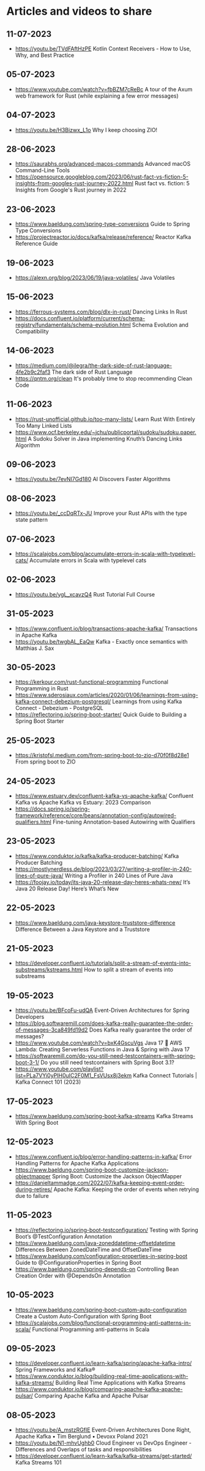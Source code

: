 # Articles and videos to share

## 11-07-2023

- https://youtu.be/TVdFAftHzPE Kotlin Context Receivers - How to Use, Why, and Best Practice

## 05-07-2023

- https://www.youtube.com/watch?v=fbBZM7cReBc A tour of the Axum web framework for Rust (while explaining a few error messages)

## 04-07-2023

- https://youtu.be/H3Bizwx_L1o Why I keep choosing ZIO!

## 28-06-2023

- https://saurabhs.org/advanced-macos-commands Advanced macOS Command-Line Tools
- https://opensource.googleblog.com/2023/06/rust-fact-vs-fiction-5-insights-from-googles-rust-journey-2022.html Rust fact vs. fiction: 5 Insights from Google's Rust journey in 2022

## 23-06-2023

- https://www.baeldung.com/spring-type-conversions Guide to Spring Type Conversions
- https://projectreactor.io/docs/kafka/release/reference/ Reactor Kafka Reference Guide

## 19-06-2023

- https://alexn.org/blog/2023/06/19/java-volatiles/ Java Volatiles

## 15-06-2023

- https://ferrous-systems.com/blog/dlx-in-rust/ Dancing Links In Rust
- https://docs.confluent.io/platform/current/schema-registry/fundamentals/schema-evolution.html Schema Evolution and Compatibility

## 14-06-2023

- https://medium.com/@ilegra/the-dark-side-of-rust-language-4fe2b9c2faf3 The dark side of Rust Language
- https://qntm.org/clean It's probably time to stop recommending Clean Code

## 11-06-2023

- https://rust-unofficial.github.io/too-many-lists/ Learn Rust With Entirely Too Many Linked Lists
- https://www.ocf.berkeley.edu/~jchu/publicportal/sudoku/sudoku.paper.html A Sudoku Solver in Java implementing Knuth’s Dancing Links Algorithm

## 09-06-2023

- https://youtu.be/7evNI7Gd180 AI Discovers Faster Algorithms

## 08-06-2023

- https://youtu.be/_ccDqRTx-JU Improve your Rust APIs with the type state pattern

## 07-06-2023

- https://scalajobs.com/blog/accumulate-errors-in-scala-with-typelevel-cats/ Accumulate errors in Scala with typelevel cats

## 02-06-2023

- https://youtu.be/ygL_xcavzQ4 Rust Tutorial Full Course

## 31-05-2023

- https://www.confluent.io/blog/transactions-apache-kafka/ Transactions in Apache Kafka
- https://youtu.be/twgbAL_EaQw Kafka - Exactly once semantics with Matthias J. Sax

## 30-05-2023

- https://kerkour.com/rust-functional-programming Functional Programming in Rust
- https://www.sderosiaux.com/articles/2020/01/06/learnings-from-using-kafka-connect-debezium-postgresql/ Learnings from using Kafka Connect - Debezium - PostgreSQL
- https://reflectoring.io/spring-boot-starter/ Quick Guide to Building a Spring Boot Starter

## 25-05-2023

- https://kristofsl.medium.com/from-spring-boot-to-zio-d70f0f8d28e1 From spring boot to ZIO

## 24-05-2023

- https://www.estuary.dev/confluent-kafka-vs-apache-kafka/ Confluent Kafka vs Apache Kafka vs Estuary: 2023 Comparison
- https://docs.spring.io/spring-framework/reference/core/beans/annotation-config/autowired-qualifiers.html Fine-tuning Annotation-based Autowiring with Qualifiers

## 23-05-2023

- https://www.conduktor.io/kafka/kafka-producer-batching/ Kafka Producer Batching
- https://mostlynerdless.de/blog/2023/03/27/writing-a-profiler-in-240-lines-of-pure-java/ Writing a Profiler in 240 Lines of Pure Java
- https://foojay.io/today/its-java-20-release-day-heres-whats-new/ It’s Java 20 Release Day! Here’s What’s New

## 22-05-2023

- https://www.baeldung.com/java-keystore-truststore-difference Difference Between a Java Keystore and a Truststore

## 21-05-2023

- https://developer.confluent.io/tutorials/split-a-stream-of-events-into-substreams/kstreams.html How to split a stream of events into substreams

## 19-05-2023

- https://youtu.be/BFcoFu-udQA Event-Driven Architectures for Spring Developers
- https://blog.softwaremill.com/does-kafka-really-guarantee-the-order-of-messages-3ca849fd19d2 Does Kafka really guarantee the order of messages?
- https://www.youtube.com/watch?v=bxK4GscuVgs Java 17 🤝 AWS Lambda: Creating Serverless Functions in Java & Spring with Java 17
- https://softwaremill.com/do-you-still-need-testcontainers-with-spring-boot-3-1/ Do you still need testcontainers with Spring Boot 3.1?
- https://www.youtube.com/playlist?list=PLa7VYi0yPIH0uIC2F0M1_FsVUsx8j3ekm Kafka Connect Tutorials | Kafka Connect 101 (2023)

## 17-05-2023

- https://www.baeldung.com/spring-boot-kafka-streams Kafka Streams With Spring Boot

## 12-05-2023

- https://www.confluent.io/blog/error-handling-patterns-in-kafka/ Error Handling Patterns for Apache Kafka Applications
- https://www.baeldung.com/spring-boot-customize-jackson-objectmapper Spring Boot: Customize the Jackson ObjectMapper
- https://danieltammadge.com/2022/07/kafka-keeping-event-order-during-retires/ Apache Kafka: Keeping the order of events when retrying due to failure

## 11-05-2023

- https://reflectoring.io/spring-boot-testconfiguration/ Testing with Spring Boot’s @TestConfiguration Annotation
- https://www.baeldung.com/java-zoneddatetime-offsetdatetime Differences Between ZonedDateTime and OffsetDateTime
- https://www.baeldung.com/configuration-properties-in-spring-boot Guide to @ConfigurationProperties in Spring Boot
- https://www.baeldung.com/spring-depends-on Controlling Bean Creation Order with @DependsOn Annotation

## 10-05-2023

- https://www.baeldung.com/spring-boot-custom-auto-configuration Create a Custom Auto-Configuration with Spring Boot
- https://scalajobs.com/blog/functional-programming-anti-patterns-in-scala/ Functional Programming anti-patterns in Scala

## 09-05-2023

- https://developer.confluent.io/learn-kafka/spring/apache-kafka-intro/ Spring Frameworks and Kafka®
- https://www.conduktor.io/blog/building-real-time-applications-with-kafka-streams/ Building Real Time Applications with Kafka Streams
- https://www.conduktor.io/blog/comparing-apache-kafka-apache-pulsar/ Comparing Apache Kafka and Apache Pulsar

## 08-05-2023

- https://youtu.be/A_mstzRGfIE Event-Driven Architectures Done Right, Apache Kafka • Tim Berglund • Devoxx Poland 2021
- https://youtu.be/N1-mhvUghb0 Cloud Engineer vs DevOps Engineer - Differences and Overlaps of tasks and responsibilities
- https://developer.confluent.io/learn-kafka/kafka-streams/get-started/ Kafka Streams 101
